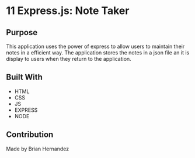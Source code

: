 # 11 Express.js: Note Taker

## Purpose
This application uses the power of express to allow users
to maintain their notes in a efficient way. The application
stores the notes in a json file an it is display to users
when they return to the application. 

## Built With
* HTML
* CSS
* JS
* EXPRESS
* NODE

## Contribution
Made by Brian Hernandez

